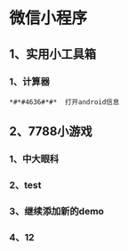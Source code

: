 # 微信小程序

## 1、实用小工具箱

### 1、计算器



	*#*#4636#*#*  打开android信息


## 2、7788小游戏

### 1、中大眼科

### 2、test

### 3、继续添加新的demo

### 4、12

##